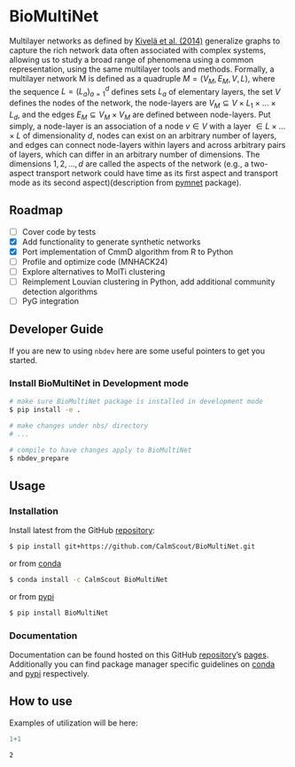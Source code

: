 # BioMultiNet


<!-- WARNING: THIS FILE WAS AUTOGENERATED! DO NOT EDIT! -->

Multilayer networks as defined by [Kivelä et
al. (2014)](https://academic.oup.com/comnet/article/2/3/203/2841130)
generalize graphs to capture the rich network data often associated with
complex systems, allowing us to study a broad range of phenomena using a
common representation, using the same multilayer tools and methods.
Formally, a multilayer network M is defined as a quadruple
$M = (V_M, E_M, V, L)$, where the sequence $L = (L_a)_{a=1}^d$ defines
sets $L_a$ of elementary layers, the set $V$ defines the nodes of the
network, the node-layers are
$V_M \subseteq  V \times  L_1 \times  ... \times  L_d$, and the edges
$E_M \subseteq  V_M \times  V_M$ are defined between node-layers. Put
simply, a node-layer is an association of a node $v \in  V$ with a layer
$\in  L \times ...\times  L$ of dimensionality $d$, nodes can exist on
an arbitrary number of layers, and edges can connect node-layers within
layers and across arbitrary pairs of layers, which can differ in an
arbitrary number of dimensions. The dimensions $1, 2, ..., d$ are called
the aspects of the network (e.g., a two-aspect transport network could
have time as its first aspect and transport mode as its second
aspect)(description from
[pymnet](https://mnets.github.io/pymnet/overview.html) package).

## Roadmap

- [ ] Cover code by tests
- [x] Add functionality to generate synthetic networks
- [x] Port implementation of CmmD algorithm from R to Python
- [ ] Profile and optimize code (MNHACK24)
- [ ] Explore alternatives to MolTi clustering
- [ ] Reimplement Louvian clustering in Python, add additional community
  detection algorithms
- [ ] PyG integration

## Developer Guide

If you are new to using `nbdev` here are some useful pointers to get you
started.

### Install BioMultiNet in Development mode

``` sh
# make sure BioMultiNet package is installed in development mode
$ pip install -e .

# make changes under nbs/ directory
# ...

# compile to have changes apply to BioMultiNet
$ nbdev_prepare
```

## Usage

### Installation

Install latest from the GitHub
[repository](https://github.com/CalmScout/BioMultiNet):

``` sh
$ pip install git+https://github.com/CalmScout/BioMultiNet.git
```

or from [conda](https://anaconda.org/CalmScout/BioMultiNet)

``` sh
$ conda install -c CalmScout BioMultiNet
```

or from [pypi](https://pypi.org/project/BioMultiNet/)

``` sh
$ pip install BioMultiNet
```

### Documentation

Documentation can be found hosted on this GitHub
[repository](https://github.com/CalmScout/BioMultiNet)’s
[pages](https://CalmScout.github.io/BioMultiNet/). Additionally you can
find package manager specific guidelines on
[conda](https://anaconda.org/CalmScout/BioMultiNet) and
[pypi](https://pypi.org/project/BioMultiNet/) respectively.

## How to use

Examples of utilization will be here:

``` python
1+1
```

    2

